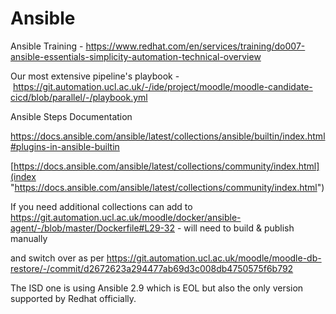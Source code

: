 # Ansible

Ansible Training - <https://www.redhat.com/en/services/training/do007-ansible-essentials-simplicity-automation-technical-overview>

Our most extensive pipeline's playbook - <https://git.automation.ucl.ac.uk/-/ide/project/moodle/moodle-candidate-cicd/blob/parallel/-/playbook.yml>

Ansible Steps Documentation

<https://docs.ansible.com/ansible/latest/collections/ansible/builtin/index.html#plugins-in-ansible-builtin>

[https://docs.ansible.com/ansible/latest/collections/community/index.html](index "https://docs.ansible.com/ansible/latest/collections/community/index.html")

If you need additional collections can add to <https://git.automation.ucl.ac.uk/moodle/docker/ansible-agent/-/blob/master/Dockerfile#L29-32> - will need to build & publish manually

and switch over as per <https://git.automation.ucl.ac.uk/moodle/moodle-db-restore/-/commit/d2672623a294477ab69d3c008db4750575f6b792>

The ISD one is using Ansible 2.9 which is EOL but also the only version supported by Redhat officially.
